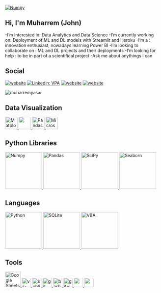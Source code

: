 
<a href="#" target="_blank"> <img src="https://github.com/muharremyasar/muharremyasar/blob/main/backphoto.jpg?raw=true" alt="Numpy" > </a>


## Hi, I'm Muharrem (John)

-I’m interested in: Data Analytics and Data Science
-I’m currently working on:  Deployment of ML and DL models with Streamlit and Heroku
-I’m a : innovation enthusiast, nowadays learning Power BI 
-I’m looking to collaborate on : ML and DL projects and their deployments
-I’m looking for help : to be in part of a scientifical project
-Ask me about anythings I can

##  Social

[![website](https://img.shields.io/badge/gmail-f1f2f6.svg?&style=for-the-badge&logo=gmail&logoColor=red)](mailto:m.john.yasar@gmail.com)
[![Linkedin: VPA](https://img.shields.io/badge/linkedin-%230077B5.svg?&style=for-the-badge&logo=linkedin&logoColor=white)](https://www.linkedin.com/in/muharremyasar)
[![website](https://img.shields.io/badge/%20-medium-black?&style=for-the-badge&logoColor=white)](https://medium.com/@muharrem.yasar)
[![website](https://img.shields.io/badge/%20-kaggle-blue?&style=for-the-badge&logoColor=white)](https://www.kaggle.com/muharremyasar)
<p align="left"> <img src="https://komarev.com/ghpvc/?username=muharremyasar" alt="muharremyasar" /> </p>


##  Data Visualization 

<a href="#" target="_blank"> <img src="https://matplotlib.org/stable/_static/logo2_compressed.svg" alt="Matplotlib" height="40"/> </a>
<a href="#" target="_blank"> <img src="https://seaborn.pydata.org/_static/logo-wide-lightbg.svg" height="40"/> </a>
<a href="#" target="_blank"> <img src="https://upload.wikimedia.org/wikipedia/commons/thumb/e/ed/Pandas_logo.svg/2560px-Pandas_logo.svg.png" alt="Pandas" height="40"/> </a>
<a href="#" target="_blank"> <img src="https://insightsoftware.com/wp-content/uploads/2018/03/blog-microsoft-power-bi-solid-color.jpg" alt="Microsoft Power BI" height="40"/> </a>


## Python Libraries

<a href="#" target="_blank"> <img src="https://numpy.org/doc/stable/_static/numpylogo.svg" alt="Numpy" width="120"/> </a>
<a href="#" target="_blank"> <img src="https://upload.wikimedia.org/wikipedia/commons/thumb/e/ed/Pandas_logo.svg/2560px-Pandas_logo.svg.png" alt="Pandas" width="120"/> </a>
<a href="#" target="_blank"> <img src="https://www.scipy.org/_static/logo.png" alt="SciPy" width="120"/> </a>
<a href="#" target="_blank"> <img src="https://seaborn.pydata.org/_static/logo-wide-lightbg.svg" alt="Seaborn" width="120"/> </a>


## Languages

<a href="#" target="_blank"> <img src="https://download.logo.wine/logo/Python_(programming_language)/Python_(programming_language)-Logo.wine.png" alt="Python" width="120"/> </a>
<a href="#" target="_blank"> <img src="https://upload.wikimedia.org/wikipedia/commons/thumb/3/38/SQLite370.svg/1200px-SQLite370.svg.png" alt="SQLite" width="120"/> </a>
<a href="#" target="_blank"> <img src="https://ouzhang.me/talk/2019-dde-vba/featured.jpg" alt="VBA" width="120"/> </a>


## Tools
<a href="#" target="_blank"> <img src="https://smartgyann.files.wordpress.com/2020/05/457-4573752_read-more-on-how-you-can-use-your.png" alt="Google Sheets" height="50"/> </a>
<a href="#" target="_blank"> <img src="https://www.pngitem.com/pimgs/m/80-800968_vscode-visual-studio-logo-png-transparent-png.png" alt="vs-code" height="30"/> </a>
<a href="#" target="_blank"> <img src="https://cdn.icon-icons.com/icons2/1381/PNG/512/sublimetext_94866.png" alt="sublime-text" height="30"/> </a>
<a href="#" target="_blank"> <img src="https://www.vectorlogo.zone/logos/git-scm/git-scm-icon.svg" alt="git" height="30"/> </a>
<a href="#" target="_blank"> <img src="https://www.vectorlogo.zone/logos/gnu_bash/gnu_bash-icon.svg" alt="bash" height="30"/> </a>
<a href="#" target="_blank"> <img src="https://www.flaticon.com/svg/static/icons/svg/919/919847.svg" alt="gitHub" height="30"/> </a>
<a href="#" target="_blank"> <img src="https://img.shields.io/badge/jira-1e90ff.svg?&style=for-the-badge&logo=jira&logoColor=white" height="30"/> </a>
<a href="#" target="_blank"> <img src="https://upload.wikimedia.org/wikipedia/commons/thumb/b/b9/Slack_Technologies_Logo.svg/1280px-Slack_Technologies_Logo.svg.png" height="30"/> </a>




